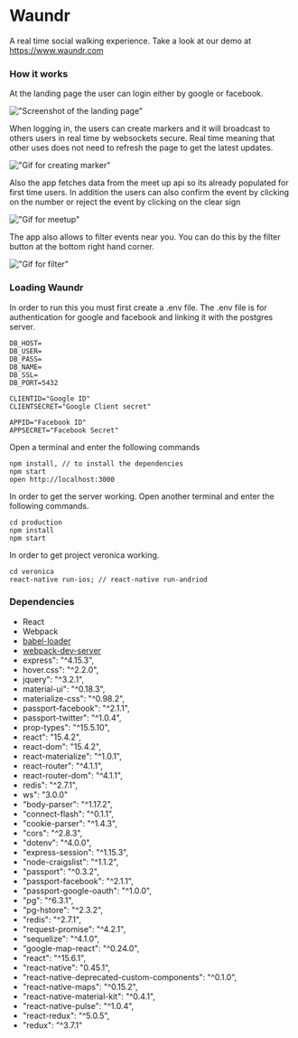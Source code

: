 Waundr
=====================

A real time social walking experience. Take a look at our demo at https://www.waundr.com

### How it works

At the landing page the user can login either by google or facebook.

!["Screenshot of the landing page"](https://github.com/promilo/Waundr/blob/master/gif/login.png)

When logging in, the users can create markers and it will broadcast to others users in real time by websockets secure.
Real time meaning that other uses does not need to refresh the page to get the latest updates.

!["Gif for creating marker"](https://github.com/promilo/Waundr/blob/master/gif/Createmarkers.gif)

Also the app fetches data from the meet up api so its already populated for first time users.
In addition the users can also confirm the event by clicking on the number or reject the event by clicking on the clear sign

!["Gif for meetup"](https://github.com/promilo/Waundr/blob/master/gif/meetup.gif)

The app also allows to filter events near you. You can do this by the filter button at the bottom right hand corner.

!["Gif for filter"](https://github.com/promilo/Waundr/blob/master/gif/filter.gif)
### Loading Waundr

In order to run this you must first create a .env file.
The .env file is for authentication for google and facebook and linking it with the postgres server.

```
DB_HOST=
DB_USER=
DB_PASS=
DB_NAME=
DB_SSL=
DB_PORT=5432

CLIENTID="Google ID"
CLIENTSECRET="Google Client secret"

APPID="Facebook ID"
APPSECRET="Facebook Secret"

```

Open a terminal and enter the following commands

```
npm install, // to install the dependencies
npm start
open http://localhost:3000

```

In order to get the server working. Open another terminal and enter the following commands.

```
cd production
npm install
npm start
```
In order to get project veronica working.
```
cd veronica
react-native run-ios; // react-native run-andriod
```

### Dependencies

* React
* Webpack
* [babel-loader](https://github.com/babel/babel-loader)
* [webpack-dev-server](https://github.com/webpack/webpack-dev-server)
* express": "^4.15.3",
* hover.css": "^2.2.0",
* jquery": "^3.2.1",
* material-ui": "^0.18.3",
* materialize-css": "^0.98.2",
* passport-facebook": "^2.1.1",
* passport-twitter": "^1.0.4",
* prop-types": "^15.5.10",
* react": "15.4.2",
* react-dom": "15.4.2",
* react-materialize": "^1.0.1",
* react-router": "^4.1.1",
* react-router-dom": "^4.1.1",
* redis": "^2.7.1",
* ws": "3.0.0"
* "body-parser": "^1.17.2",
* "connect-flash": "^0.1.1",
* "cookie-parser": "^1.4.3",
* "cors": "^2.8.3",
* "dotenv": "^4.0.0",
* "express-session": "^1.15.3",
* "node-craigslist": "^1.1.2",
* "passport": "^0.3.2",
* "passport-facebook": "^2.1.1",
* "passport-google-oauth": "^1.0.0",
* "pg": "^6.3.1",
* "pg-hstore": "^2.3.2",
* "redis": "^2.7.1",
* "request-promise": "^4.2.1",
* "sequelize": "^4.1.0",
* "google-map-react": "^0.24.0",
* "react": "^15.6.1",
* "react-native": "0.45.1",
* "react-native-deprecated-custom-components": "^0.1.0",
* "react-native-maps": "^0.15.2",
* "react-native-material-kit": "^0.4.1",
* "react-native-pulse": "^1.0.4",
* "react-redux": "^5.0.5",
* "redux": "^3.7.1"
